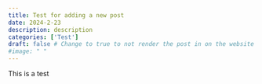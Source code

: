 ```yaml
---
title: Test for adding a new post
date: 2024-2-23
description: description
categories: ['Test']
draft: false # Change to true to not render the post in on the website
#image: " "
---
```


This is a test
